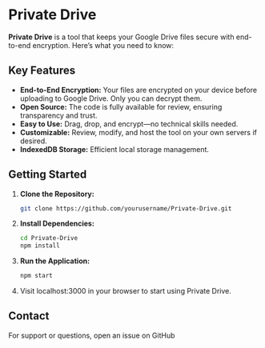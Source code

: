 # Private Drive

**Private Drive** is a tool that keeps your Google Drive files secure with end-to-end encryption. Here’s what you need to know:

## Key Features

- **End-to-End Encryption:** Your files are encrypted on your device before uploading to Google Drive. Only you can decrypt them.
- **Open Source:** The code is fully available for review, ensuring transparency and trust.
- **Easy to Use:** Drag, drop, and encrypt—no technical skills needed.
- **Customizable:** Review, modify, and host the tool on your own servers if desired.
- **IndexedDB Storage:** Efficient local storage management.

## Getting Started

1. **Clone the Repository:**

   ```bash
   git clone https://github.com/yourusername/Private-Drive.git
   ```
2. **Install Dependencies:**
   ```bash
   cd Private-Drive
   npm install
   ```
3. **Run the Application:**
   ```bash
   npm start
   ```
4. Visit localhost:3000 in your browser to start using Private Drive.

## Contact

For support or questions, open an issue on GitHub 
